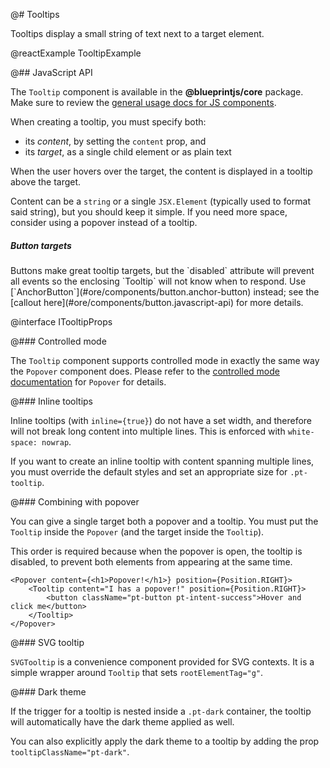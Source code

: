 @# Tooltips

Tooltips display a small string of text next to a target element.

@reactExample TooltipExample

@## JavaScript API

The `Tooltip` component is available in the __@blueprintjs/core__ package.
Make sure to review the [general usage docs for JS components](#blueprint.usage).

When creating a tooltip, you must specify both:
- its _content_, by setting the `content` prop, and
- its _target_, as a single child element or as plain text

When the user hovers over the target, the content is displayed in a tooltip above the target.

Content can be a `string` or a single `JSX.Element` (typically used to format said string),
but you should keep it simple. If you need more space, consider using a popover instead of a tooltip.

<div class="pt-callout pt-intent-warning pt-icon-warning-sign">
    <h5>Button targets</h5>
    Buttons make great tooltip targets, but the `disabled` attribute will prevent all events so the enclosing `Tooltip`
    will not know when to respond. Use [`AnchorButton`](#ore/components/button.anchor-button) instead;
    see the [callout here](#ore/components/button.javascript-api) for more details.
</div>

@interface ITooltipProps

@### Controlled mode

The `Tooltip` component supports controlled mode in exactly the same way the `Popover` component
does. Please refer to the [controlled mode documentation](#core/components/popover.controlled-mode) for
`Popover` for details.

@### Inline tooltips

Inline tooltips (with `inline={true}`) do not have a set width, and therefore will not break long
content into multiple lines. This is enforced with `white-space: nowrap`.

If you want to create an inline tooltip with content spanning multiple lines, you must override the
default styles and set an appropriate size for `.pt-tooltip`.

@### Combining with popover

You can give a single target both a popover and a tooltip. You must put the `Tooltip` inside the
`Popover` (and the target inside the `Tooltip`).

This order is required because when the popover is open, the tooltip is disabled, to prevent both
elements from appearing at the same time.

```tsx
<Popover content={<h1>Popover!</h1>} position={Position.RIGHT}>
    <Tooltip content="I has a popover!" position={Position.RIGHT}>
        <button className="pt-button pt-intent-success">Hover and click me</button>
    </Tooltip>
</Popover>
```

@### SVG tooltip

`SVGTooltip` is a convenience component provided for SVG contexts. It is a simple wrapper around
`Tooltip` that sets `rootElementTag="g"`.

@### Dark theme

If the trigger for a tooltip is nested inside a `.pt-dark` container, the tooltip will
automatically have the dark theme applied as well.

You can also explicitly apply the dark theme to a tooltip by adding the prop
`tooltipClassName="pt-dark"`.
